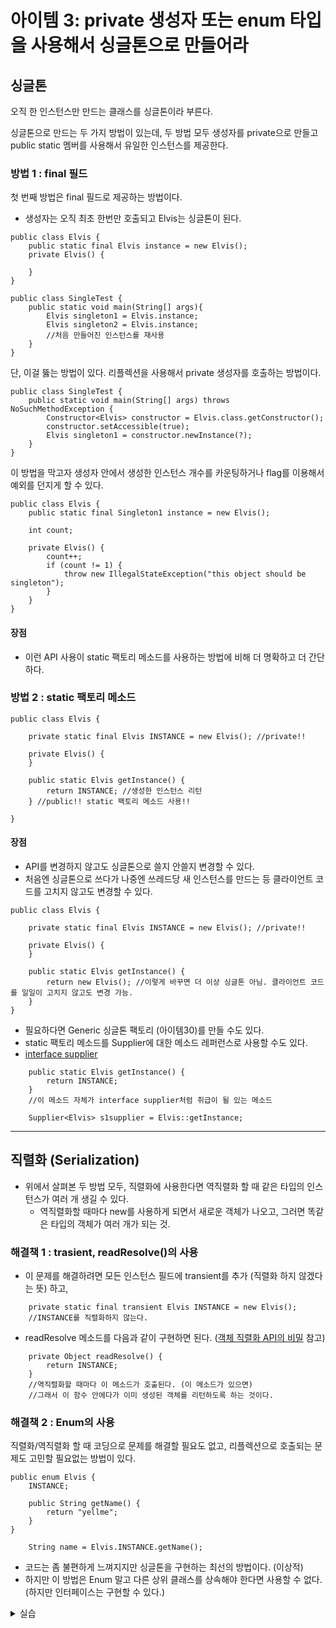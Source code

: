 # 아이템 3: private 생성자 또는 enum 타입을 사용해서 싱글톤으로 만들어라

## 싱글톤

오직 한 인스턴스만 만드는 클래스를 싱글톤이라 부른다.&#x20;

싱글톤으로 만드는 두 가지 방법이 있는데, 두 방법 모두 생성자를 private으로 만들고 public static 멤버를 사용해서 유일한 인스턴스를 제공한다.



### 방법 1 : final 필드

첫 번째 방법은 final 필드로 제공하는 방법이다.

* 생성자는 오직 최초 한번만 호출되고 Elvis는 싱글톤이 된다.

```
public class Elvis {
    public static final Elvis instance = new Elvis();
    private Elvis() {

    }
}

public class SingleTest {
    public static void main(String[] args){
        Elvis singleton1 = Elvis.instance;
        Elvis singleton2 = Elvis.instance;
        //처음 만들어진 인스턴스를 재사용
    }
}
```

&#x20;&#x20;

단, 이걸 뚫는 방법이 있다. 리플렉션을 사용해서 private 생성자를 호출하는 방법이다.

```
public class SingleTest {
    public static void main(String[] args) throws NoSuchMethodException {
        Constructor<Elvis> constructor = Elvis.class.getConstructor();
        constructor.setAccessible(true);
        Elvis singleton1 = constructor.newInstance(?);
    }
}
```

&#x20;

이 방법을 막고자 생성자 안에서 생성한 인스턴스 개수를 카운팅하거나 flag를 이용해서 예외를 던지게 할 수 있다.

```
public class Elvis {
    public static final Singleton1 instance = new Elvis();

    int count;

    private Elvis() {
        count++;
        if (count != 1) {
            throw new IllegalStateException("this object should be singleton");
        }
    }
}
```

&#x20;

#### 장점

* 이런 API 사용이 static 팩토리 메소드를 사용하는 방법에 비해 더 명확하고 더 간단하다.



### 방법 2 : static 팩토리 메소드

```
public class Elvis {

    private static final Elvis INSTANCE = new Elvis(); //private!!

    private Elvis() {
    }

    public static Elvis getInstance() {
        return INSTANCE; //생성한 인스턴스 리턴
    } //public!! static 팩토리 메소드 사용!!

}
```

&#x20;

#### 장점

* API를 변경하지 않고도 싱글톤으로 쓸지 안쓸지 변경할 수 있다.
* 처음엔 싱글톤으로 쓰다가 나중엔 쓰레드당 새 인스턴스를 만드는 등 클라이언트 코드를 고치지 않고도 변경할 수 있다.

```
public class Elvis {

    private static final Elvis INSTANCE = new Elvis(); //private!!

    private Elvis() {
    }

    public static Elvis getInstance() {
        return new Elvis(); //이렇게 바꾸면 더 이상 싱글톤 아님. 클라이언트 코드를 일일이 고치지 않고도 변경 가능.
    } 
}
```

&#x20;

* 필요하다면 Generic 싱글톤 팩토리 (아이템30)를 만들 수도 있다.
* static 팩토리 메소드를 Supplier에 대한 메소드 레퍼런스로 사용할 수도 있다.
* [interface supplier](https://docs.oracle.com/javase/8/docs/api/java/util/function/Supplier.html)

```
    public static Elvis getInstance() {
        return INSTANCE;
    }
    //이 메소드 자체가 interface supplier처럼 취급이 될 있는 메소드
```

```
    Supplier<Elvis> s1supplier = Elvis::getInstance;
```

***

## 직렬화 (Serialization)

* 위에서 살펴본 두 방법 모두, 직렬화에 사용한다면 역직렬화 할 때 같은 타입의 인스턴스가 여러 개 생길 수 있다.
  * 역직렬화할 때마다 new를 사용하게 되면서 새로운 객체가 나오고, 그러면 똑같은 타입의 객체가 여러 개가 되는 것.

&#x20;

### 해결책 1 : trasient, readResolve()의 사용

* 이 문제를 해결하려면 모든 인스턴스 필드에 transient를 추가 (직렬화 하지 않겠다는 뜻) 하고,

```
    private static final transient Elvis INSTANCE = new Elvis();
    //INSTANCE를 직렬화하지 않는다.
```

&#x20;

* readResolve 메소드를 다음과 같이 구현하면 된다. ([객체 직렬화 API의 비밀](http://www.oracle.com/technetwork/articles/java/javaserial-1536170.html) 참고)

```
    private Object readResolve() {
        return INSTANCE;
    }
    //역직렬화할 때마다 이 메소드가 호출된다. (이 메소드가 있으면)
    //그래서 이 함수 안에다가 이미 생성된 객체를 리턴하도록 하는 것이다.
```

&#x20;

### 해결책 2 : Enum의 사용

직렬화/역직렬화 할 때 코딩으로 문제를 해결할 필요도 없고, 리플렉션으로 호출되는 문제도 고민할 필요없는 방법이 있다.

```
public enum Elvis {
    INSTANCE;

    public String getName() {
        return "yellme";
    }
}
```

```
    String name = Elvis.INSTANCE.getName();
```

* 코드는 좀 불편하게 느껴지지만 싱글톤을 구현하는 최선의 방법이다. (이상적)
* 하지만 이 방법은 Enum 말고 다른 상위 클래스를 상속해야 한다면 사용할 수 없다. (하지만 인터페이스는 구현할 수 있다.)



<details>

<summary>실습</summary>

```
import java.lang.reflect.*;

enum Elvis {
    INSTANCE;

    public String getName() {
        return "yellme";
    }
}

class ElvisFinal {
    public static final ElvisFinal INSTANCE = new ElvisFinal();

    int count;

    private ElvisFinal() {
        count++;
        if (count != 1) {
            throw new IllegalStateException("this object should be singleton");
        }
    }
}

class ElvisStaticFactory {
    private static final ElvisStaticFactory INSTANCE = new ElvisStaticFactory();

    private ElvisStaticFactory() {
    }

    public static ElvisStaticFactory getInstance() {
        return INSTANCE;
    }

    public static ElvisStaticFactory getNewInstance() {
        return new ElvisStaticFactory();
    }
}

public class Singleton {
    public static void main(String[] args) {
        System.out.println("======== 1. Final ========");
        ElvisFinal singleton1 = ElvisFinal.INSTANCE;
        ElvisFinal singleton2 = ElvisFinal.INSTANCE;
        System.out.println(singleton1.hashCode());
        System.out.println(singleton2.hashCode());

        System.out.println("\n======== 2-1. StaticFactoryMethod : Same Object ========");
        ElvisStaticFactory singleton3 = ElvisStaticFactory.getInstance();
        ElvisStaticFactory singleton4 = ElvisStaticFactory.getInstance();
        System.out.println(singleton3.hashCode());
        System.out.println(singleton4.hashCode());

        System.out.println("\n======== 2-2. StaticFactoryMethod : New Object ========");
        System.out.println(singleton3.hashCode());
        ElvisStaticFactory singleton5 = ElvisStaticFactory.getNewInstance();
        System.out.println(singleton5.hashCode());


        System.out.println("\n======== 3. Enum ========");
        System.out.println(Elvis.INSTANCE.hashCode());
        System.out.println(Elvis.INSTANCE.getName());

        System.out.println("\n======== 4. 리플렉션으로 private 생성자 호출 시도 ========");
        try {
            Constructor<ElvisFinal>  constructor = ElvisFinal.class.getConstructor(); //흠.. 체크
            constructor.setAccessible(true);    
            ElvisFinal singleton6 = constructor.newInstance();
        } catch (Exception e) {
            e.printStackTrace();
        }
    }
}

/* 실행결과
======== 1. Final ========
1365202186
1365202186

======== 2-1. StaticFactoryMethod : Same Object ========
1586600255
1586600255

======== 2-2. StaticFactoryMethod : New Object ========
1586600255
474675244

======== 3. Enum ========
212628335
yellme

======== 4. 리플렉션으로 private 생성자 호출 시도 ========
java.lang.NoSuchMethodException: ElvisFinal.<init>()
        at java.base/java.lang.Class.getConstructor0(Class.java:3349)
        at java.base/java.lang.Class.getConstructor(Class.java:2151)
        at Singleton.main(Singleton.java:65)
*/
```

</details>
